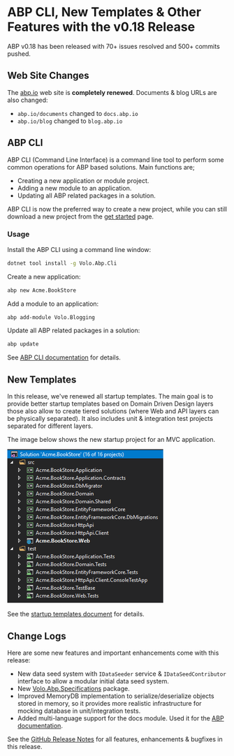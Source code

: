 # ABP CLI, New Templates & Other Features with the v0.18 Release

ABP v0.18 has been released with 70+ issues resolved and 500+ commits pushed.

## Web Site Changes

The [abp.io](https://abp.io) web site is **completely renewed**. Documents & blog URLs are also changed:

- `abp.io/documents` changed to `docs.abp.io`
- `abp.io/blog` changed to `blog.abp.io`

## ABP CLI

ABP CLI (Command Line Interface) is a command line tool to perform some common operations for ABP based solutions. Main functions are;

* Creating a new application or module project.
* Adding a new module to an application.
* Updating all ABP related packages in a solution.

ABP CLI is now the preferred way to create a new project, while you can still download a new project from the [get started](https://abp.io/get-started) page.

### Usage

Install the ABP CLI using a command line window:

````bash
dotnet tool install -g Volo.Abp.Cli
````

Create a new application:

````bash
abp new Acme.BookStore
````

Add a module to an application:

````bash
abp add-module Volo.Blogging
````

Update all ABP related packages in a solution:

````bash
abp update
````

See [ABP CLI documentation](https://docs.abp.io/en/abp/latest/CLI) for details.

## New Templates

In this release, we've renewed all startup templates. The main goal is to provide better startup templates based on Domain Driven Design layers those also allow to create tiered solutions (where Web and API layers can be physically separated). It also includes unit & integration test projects separated for different layers.

The image below shows the new startup project for an MVC application.

![mvc-template-solution](mvc-template-solution.png)

See the [startup templates document](https://docs.abp.io/en/abp/latest/Startup-Templates/Index) for details.

## Change Logs

Here are some new features and important enhancements come with this release:

* New data seed system with `IDataSeeder` service & `IDataSeedContributor` interface to allow a modular initial data seed system.
* New [Volo.Abp.Specifications](https://www.nuget.org/packages/Volo.Abp.Specifications) package.
* Improved MemoryDB implementation to serialize/deserialize objects stored in memory, so it provides more realistic infrastructure for mocking database in unit/integration tests.
* Added multi-language support for the docs module. Used it for the [ABP documentation](https://docs.abp.ip).

See the [GitHub Release Notes](https://github.com/abpframework/abp/releases/tag/0.18.0) for all features, enhancements & bugfixes in this release.